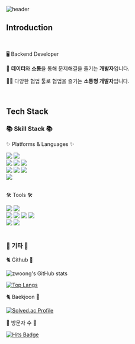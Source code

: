 ![header](https://capsule-render.vercel.app/api?type=waving&color=gradient&height=200&section=header&text=zwoong's%20Github!&fontSize=50&fontAlignY=30&&fontAlignY=60&desc=Oops!%20I%20Did%20It%20Again&descAlign=60&descAlignY=50&stroke=c4b2ab)

## Introduction 
<br/>
<p>🖥️ Backend Developer</p>
<p>💯 <strong>데이터</strong>와 <strong>소통</strong>을 통해 문제해결을 즐기는 <strong> 개발자</strong>입니다.</p>
<p>🙆‍♂️ 다양한 협업 툴로 협업을 즐기는 <strong>소통형 개발자</strong>입니다.</p>

<br/>

## Tech Stack

<div align=left>
	<h3>📚 Skill Stack 📚</h3>
	<p>✨ Platforms & Languages ✨</p>
  <div>
    <img src="https://img.shields.io/badge/JavaScript-F7DF1E?style=flat&logo=JavaScript&logoColor=white" />
    <img src="https://img.shields.io/badge/TypeScript-3178C6?style=flat&logo=TypeScript&logoColor=white" />
    <br/>
    <img src="https://img.shields.io/badge/Python-3776AB?style=flat&logo=Python&logoColor=white" />
    <img src="https://img.shields.io/badge/Node.js-007396?style=flat&logo=Node.js&logoColor=white" />
    <img src="https://img.shields.io/badge/docker-FF0000?style=flat&logo=docker&logoColor=white" />
    <br/>
    <img src="https://img.shields.io/badge/MongoDB-F80000?style=flat&logo=MongoDB&logoColor=white" />
    <img src="https://img.shields.io/badge/MySQL-4479A1?style=flat&logo=MySQL&logoColor=white" />
    <img src="https://img.shields.io/badge/redis-003545?style=flat&logo=Redis&logoColor=white" />
    <br/>
    <img src="https://img.shields.io/badge/linux-0F3545?style=flat&logo=linux&logoColor=white" />
    <br/>
  </div>
  <br>
  
  <p>🛠 Tools 🛠</p>
  <div>    
    <img src="https://img.shields.io/badge/Visual%20Studio%20Code-007ACC?style=flat&logo=VisualStudioCode&logoColor=white" />
    <img src="https://img.shields.io/badge/Swagger-111111?style=flat&logo=Swagger&logoColor=white" />
    <br/>
    <img src="https://img.shields.io/badge/AWS-F24E1E?style=flat&logo=AmazonAWS&logoColor=white" />
    <img src="https://img.shields.io/badge/Git-F05032?style=flat&logo=Git&logoColor=white" />
    <img src="https://img.shields.io/badge/GitHub-181717?style=flat&logo=GitHub&logoColor=white" />
    <img src="https://img.shields.io/badge/Jira-0052CC?style=flat&logo=Jira&logoColor=white" />
    <br/>
      <img src="https://img.shields.io/badge/Slack-4A154B?style=flat&logo=Slack&logoColor=white" />
    <img src="https://img.shields.io/badge/Notion-000000?style=flat&logo=Notion&logoColor=white" />
  </div>
  <br/>

</div>

<div align=left>
  <h3>🐾 기타 🐾</h3>
  <p>🐈 Github 🦑</p>
  
  ![zwoong's GitHub stats](https://github-readme-stats.vercel.app/api?username=zwoong&show_icons=true)

[![Top Langs](https://github-readme-stats.vercel.app/api/top-langs/?username=zwoong&layout=compact)](https://github.com/zwoong/github-readme-stats)

  <p>🐈 Baekjoon 🦑</p>
  
[![Solved.ac Profile](http://mazassumnida.wtf/api/v2/generate_badge?boj=zwoong)](https://solved.ac/zwoong/)

<p>🧡 방문자 수 🧡</p>
	
[![Hits Badge](https://hits.seeyoufarm.com/api/count/incr/badge.svg?url=https://github.com/zwoong}&count_bg=%2379C83D&title_bg=%23555555&icon=&icon_color=%23E7E7E7&title=hits&edge_flat=false)](https://hits.seeyoufarm.com)

</div>
